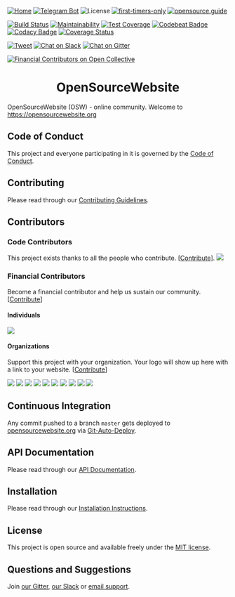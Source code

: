 [![Home](https://img.shields.io/badge/home-opensourcewebsite.org-blue.svg?style=flat-square])](https://opensourcewebsite.org)
[![Telegram Bot](https://img.shields.io/badge/telegram-bot-blue.svg?style=flat-square&logo=telegram)](https://t.me/opensourcewebsite_bot)
![License](https://img.shields.io/github/license/opensourcewebsite-org/opensourcewebsite-org?style=flat-square)
[![first-timers-only](https://img.shields.io/badge/first--timers--only-friendly-blue.svg?style=flat-square)](https://www.firsttimersonly.com)
[![opensource.guide](https://img.shields.io/badge/opensource.guide-friendly-blue.svg?style=flat-square)](https://opensource.guide)

[![Build Status](https://travis-ci.org/opensourcewebsite-org/opensourcewebsite-org.svg?branch=master)](https://travis-ci.org/opensourcewebsite-org/opensourcewebsite-org)
[![Maintainability](https://api.codeclimate.com/v1/badges/589055a81b82d015acb8/maintainability)](https://codeclimate.com/github/opensourcewebsite-org/opensourcewebsite-org/maintainability)
[![Test Coverage](https://api.codeclimate.com/v1/badges/589055a81b82d015acb8/test_coverage)](https://codeclimate.com/github/opensourcewebsite-org/opensourcewebsite-org/test_coverage)
[![Codebeat Badge](https://codebeat.co/badges/c69e6f2a-e6f6-4a50-b5aa-9003cdae23c2)](https://codebeat.co/projects/github-com-opensourcewebsite-org-opensourcewebsite-org-master)
[![Codacy Badge](https://api.codacy.com/project/badge/Grade/57dd3bf9231140b0becfd702b84e8483)](https://www.codacy.com/app/opensourcewebsite-org/opensourcewebsite-org)
[![Coverage Status](https://coveralls.io/repos/github/opensourcewebsite-org/opensourcewebsite-org/badge.svg?branch=master)](https://coveralls.io/github/opensourcewebsite-org/opensourcewebsite-org?branch=master)

[![Tweet](https://img.shields.io/twitter/url/http/shields.io.svg?style=social)](https://twitter.com/intent/tweet?text=OpenSourceWebsite%20(OSW)%20is%20open%20source%20website%20for%20global%20online%20social%20community&url=https://opensourcewebsite.org&hashtags=opensourcewebsite,osw,opensource)
[![Chat on Slack](https://img.shields.io/badge/slack-chat-CC2B5E.svg?style=flat-square&logo=slack)](https://join.slack.com/t/opensourcewebsite/shared_invite/enQtNDE0MDc2OTcxMDExLWJmMjFjOGUxNjFiZTg2OTc0ZDdkNTdhNDIzZDE2ODJiMGMzY2M5Yjg3NzEyNGMxNjIwZWE0YTFhNTE3MjhiYjY)
[![Chat on Gitter](https://img.shields.io/badge/gitter-chat-CC2B5E.svg?style=flat-square&logo=gitter)](https://gitter.im/opensourcewebsite-org)

[![Financial Contributors on Open Collective](https://opencollective.com/opensourcewebsite/all/badge.svg?label=financial+contributors)](https://opencollective.com/opensourcewebsite)

<h1 align="center">OpenSourceWebsite</h1>

OpenSourceWebsite (OSW) - online community. Welcome to https://opensourcewebsite.org

## Code of Conduct

This project and everyone participating in it is governed by the [Code of Conduct](CODE_OF_CONDUCT.md).

## Contributing

Please read through our [Contributing Guidelines](CONTRIBUTING.md).

## Contributors

### Code Contributors

This project exists thanks to all the people who contribute. [[Contribute](CONTRIBUTING.md)].
<a href="https://github.com/opensourcewebsite-org/opensourcewebsite-org/graphs/contributors"><img src="https://opencollective.com/opensourcewebsite/contributors.svg?width=890&button=false" /></a>

### Financial Contributors

Become a financial contributor and help us sustain our community. [[Contribute](https://opencollective.com/opensourcewebsite/contribute)]

#### Individuals

<a href="https://opencollective.com/opensourcewebsite"><img src="https://opencollective.com/opensourcewebsite/individuals.svg?width=890"></a>

#### Organizations

Support this project with your organization. Your logo will show up here with a link to your website. [[Contribute](https://opencollective.com/opensourcewebsite/contribute)]

<a href="https://opencollective.com/opensourcewebsite/organization/0/website"><img src="https://opencollective.com/opensourcewebsite/organization/0/avatar.svg"></a>
<a href="https://opencollective.com/opensourcewebsite/organization/1/website"><img src="https://opencollective.com/opensourcewebsite/organization/1/avatar.svg"></a>
<a href="https://opencollective.com/opensourcewebsite/organization/2/website"><img src="https://opencollective.com/opensourcewebsite/organization/2/avatar.svg"></a>
<a href="https://opencollective.com/opensourcewebsite/organization/3/website"><img src="https://opencollective.com/opensourcewebsite/organization/3/avatar.svg"></a>
<a href="https://opencollective.com/opensourcewebsite/organization/4/website"><img src="https://opencollective.com/opensourcewebsite/organization/4/avatar.svg"></a>
<a href="https://opencollective.com/opensourcewebsite/organization/5/website"><img src="https://opencollective.com/opensourcewebsite/organization/5/avatar.svg"></a>
<a href="https://opencollective.com/opensourcewebsite/organization/6/website"><img src="https://opencollective.com/opensourcewebsite/organization/6/avatar.svg"></a>
<a href="https://opencollective.com/opensourcewebsite/organization/7/website"><img src="https://opencollective.com/opensourcewebsite/organization/7/avatar.svg"></a>
<a href="https://opencollective.com/opensourcewebsite/organization/8/website"><img src="https://opencollective.com/opensourcewebsite/organization/8/avatar.svg"></a>
<a href="https://opencollective.com/opensourcewebsite/organization/9/website"><img src="https://opencollective.com/opensourcewebsite/organization/9/avatar.svg"></a>

## Continuous Integration

Any commit pushed to a branch `master` gets deployed to [opensourcewebsite.org](https://opensourcewebsite.org) via [Git-Auto-Deploy](https://github.com/olipo186/Git-Auto-Deploy).

## API Documentation

Please read through our [API Documentation](https://github.com/opensourcewebsite-org/api-opensourcewebsite-org/).

## Installation

Please read through our [Installation Instructions](INSTALL.md).

## License

This project is open source and available freely under the [MIT license](LICENSE.md).

## Questions and Suggestions

Join [our Gitter](https://gitter.im/opensourcewebsite-org), [our Slack](https://join.slack.com/t/opensourcewebsite/shared_invite/enQtNDE0MDc2OTcxMDExLWJiMzlkYmUwY2QxZTZhZGZiMzdiNmFmOGJhNDkxOTM4MDg1MDE4YmFhMWMyZWVjZjhlZmFhNjlhY2MzMDMxMTE) or [email support](mailto:hello@opensourcewebsite.org).
